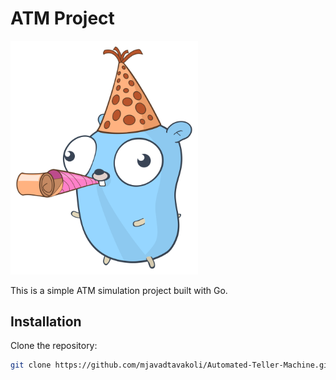 
# ATM Project

<img src="https://github.com/mjavadtavakoli/library_manager/blob/main/gopher.svg
" width="300"/>

This is a simple ATM simulation project built with Go.

## Installation

Clone the repository:

```bash
git clone https://github.com/mjavadtavakoli/Automated-Teller-Machine.git
